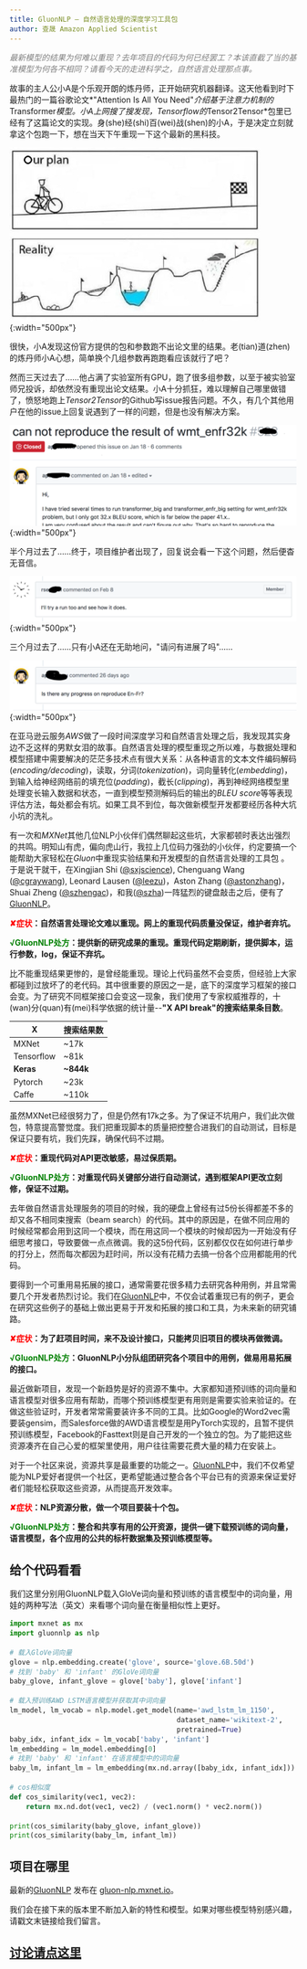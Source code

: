 ```yaml
---
title: GluonNLP — 自然语言处理的深度学习工具包
author: 查晟 Amazon Applied Scientist
---
```


<span style="color:grey">*最新模型的结果为何难以重现？去年项目的代码为何已经罢工？本该直截了当的基准模型为何各不相同？请看今天的走进科学之，自然语言处理那点事。*</span>

故事的主人公小A是个乐观开朗的炼丹师，正开始研究机器翻译。这天他看到时下最热门的一篇谷歌论文*"Attention Is All You Need"*介绍基于注意力机制的*Transformer*模型。小A上网搜了搜发现，*Tensorflow*的*Tensor2Tensor*包里已经有了这篇论文的实现。身(she)经(shi)百(wei)战(shen)的小A，于是决定立刻就拿这个包跑一下，想在当天下午重现一下这个最新的黑科技。

![](img/plan.jpg){:width="500px"}

很快，小A发现这份官方提供的包和参数跑不出论文里的结果。老(tian)道(zhen)的炼丹师小A心想，简单换个几组参数再跑跑看应该就行了吧？

然而三天过去了……他占满了实验室所有GPU，跑了很多组参数，以至于被实验室师兄投诉，却依然没有重现出论文结果。小A十分抓狂，难以理解自己哪里做错了，愤怒地跑上*Tensor2Tensor*的Github写issue报告问题。不久，有几个其他用户在他的issue上回复说遇到了一样的问题，但是也没有解决方案。

![](img/t2t_cant_repro.png){:width="500px"}

半个月过去了……终于，项目维护者出现了，回复说会看一下这个问题，然后便杳无音信。

![](img/t2t_maintainer.png){:width="500px"}

三个月过去了……只有小A还在无助地问，"请问有进展了吗"……

![](img/t2t_followup.png){:width="500px"}

在亚马逊云服务*AWS*做了一段时间深度学习和自然语言处理之后，我发现其实身边不乏这样的男默女泪的故事。自然语言处理的模型重现之所以难，与数据处理和模型搭建中需要解决的茫茫多技术点有很大关系：从各种语言的文本文件编码解码(*encoding/decoding*)，读取，分词(*tokenization*)，词向量转化(*embedding*)，到输入给神经网络前的填充位(*padding*)，截长(*clipping*)，再到神经网络模型里处理变长输入数据和状态，一直到模型预测解码后的输出的*BLEU score*等等表现评估方法，每处都会有坑。如果工具不到位，每次做新模型开发都要经历各种大坑小坑的洗礼。

有一次和*MXNet*其他几位NLP小伙伴们偶然聊起这些坑，大家都顿时表达出强烈的共鸣。明知山有虎，偏向虎山行，我拉上几位码力强劲的小伙伴，约定要搞一个能帮助大家轻松在*Gluon*中重现实验结果和开发模型的自然语言处理的工具包
。于是说干就干，在Xingjian Shi ([@sxjscience](https://github.com/sxjscience)), Chenguang Wang ([@cgraywang](https://github.com/cgraywang)), Leonard Lausen ([@leezu](https://github.com/leezu))，Aston Zhang ([@astonzhang](https://github.com/astonzhang))，Shuai Zheng ([@szhengac](https://github.com/szhengac))，和我([@szha](https://github.com/szha))一阵猛烈的键盘敲击之后，便有了[GluonNLP](https://gluon-nlp.mxnet.io)。

**<span style="color:red">✘症状</span>：自然语言处理论文难以重现。网上的重现代码质量没保证，维护者弃坑。**

**<span style="color:green">√GluonNLP处方</span>：提供新的研究成果的重现。重现代码定期刷新，提供脚本，运行参数，log，保证不弃坑。**

比不能重现结果更惨的，是曾经能重现。理论上代码虽然不会变质，但经验上大家都碰到过放坏了的老代码。其中很重要的原因之一是，底下的深度学习框架的接口会变。为了研究不同框架接口会变这一现象，我们使用了专家权威推荐的，十(wan)分(quan)有(mei)科学依据的统计量--**"X API break"的搜索结果条目数**。

| X          | 搜索结果数 |
|------------|------------|
| MXNet      | ~17k       |
| Tensorflow | ~81k       |
| **Keras**  | **~844k**  |
| Pytorch    | ~23k       |
| Caffe      | ~110k      |

虽然MXNet已经很努力了，但是仍然有17k之多。为了保证不坑用户，我们此次做包，特意提高警觉度。我们把重现脚本的质量把控整合进我们的自动测试，目标是保证只要有坑，我们先踩，确保代码不过期。

**<span style="color:red">✘症状</span>：重现代码对API更改敏感，易过保质期。**

**<span style="color:green">√GluonNLP处方</span>：对重现代码关键部分进行自动测试，遇到框架API更改立刻修，保证不过期。**

去年做自然语言处理服务的项目的时候，我的硬盘上曾经有过5份长得都差不多的却又各不相同束搜索（beam search）的代码。其中的原因是，在做不同应用的时候经常都会用到这同一个模块，而在用这同一个模块的时候却因为一开始没有仔细思考接口，导致要做一点点微调。我的这5份代码，区别都仅仅在如何进行单步的打分上，然而每次都因为赶时间，所以没有花精力去搞一份各个应用都能用的代码。

要得到一个可重用易拓展的接口，通常需要花很多精力去研究各种用例，并且常需要几个开发者热烈讨论。我们在[GluonNLP](https://gluon-nlp.mxnet.io)中，不仅会试着重现已有的例子，更会在研究这些例子的基础上做出更易于开发和拓展的接口和工具，为未来新的研究铺路。

**<span style="color:red">✘症状</span>：为了赶项目时间，来不及设计接口，只能拷贝旧项目的模块再做微调。**

**<span style="color:green">√GluonNLP处方</span>：GluonNLP小分队组团研究各个项目中的用例，做易用易拓展的接口。**

最近做新项目，发现一个新趋势是好的资源不集中。大家都知道预训练的词向量和语言模型对很多应用有帮助，而哪个预训练模型更有用则是需要实验来验证的。在做这些验证时，开发者常常需要装许多不同的工具。比如Google的Word2vec需要装gensim，而Salesforce做的AWD语言模型是用PyTorch实现的，且暂不提供预训练模型，Facebook的Fasttext则是自己开发的一个独立的包。为了能把这些资源凑齐在自己心爱的框架里使用，用户往往需要花费大量的精力在安装上。

对于一个社区来说，资源共享是最重要的功能之一。[GluonNLP](https://gluon-nlp.mxnet.io)中，我们不仅希望能为NLP爱好者提供一个社区，更希望能通过整合各个平台已有的资源来保证爱好者们能轻松获取这些资源，从而提高开发效率。

**<span style="color:red">✘症状</span>：NLP资源分散，做一个项目要装十个包。**

**<span style="color:green">√GluonNLP处方</span>：整合和共享有用的公开资源，提供一键下载预训练的词向量，语言模型，各个应用的公共的标杆数据集及预训练模型等。**

## 给个代码看看

我们这里分别用GluonNLP载入GloVe词向量和预训练的语言模型中的词向量，用娃的两种写法（英文）来看哪个词向量在衡量相似性上更好。

```python
import mxnet as mx
import gluonnlp as nlp

# 载入GloVe词向量
glove = nlp.embedding.create('glove', source='glove.6B.50d')
# 找到 'baby' 和 'infant' 的GloVe词向量
baby_glove, infant_glove = glove['baby'], glove['infant']

# 载入预训练AWD LSTM语言模型并获取其中词向量
lm_model, lm_vocab = nlp.model.get_model(name='awd_lstm_lm_1150',
                                         dataset_name='wikitext-2',
                                         pretrained=True)
baby_idx, infant_idx = lm_vocab['baby', 'infant']
lm_embedding = lm_model.embedding[0]
# 找到 'baby' 和 'infant' 在语言模型中的词向量
baby_lm, infant_lm = lm_embedding(mx.nd.array([baby_idx, infant_idx]))

# cos相似度
def cos_similarity(vec1, vec2):
    return mx.nd.dot(vec1, vec2) / (vec1.norm() * vec2.norm())

print(cos_similarity(baby_glove, infant_glove))
print(cos_similarity(baby_lm, infant_lm))
```

## 项目在哪里

最新的[GluonNLP](https://github.com/dmlc/gluon-nlp/releases/latest) 发布在 [gluon-nlp.mxnet.io](https://gluon-nlp.mxnet.io/)。

我们会在接下来的版本里不断加入新的特性和模型。如果对哪些模型特别感兴趣，请戳文末链接给我们留言。

## [讨论请点这里](https://discuss.gluon.ai/t/topic/6330)
